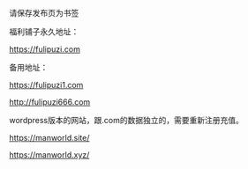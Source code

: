 请保存发布页为书签

福利铺子永久地址： 

https://fulipuzi.com

备用地址：

https://fulipuzi1.com

http://fulipuzi666.com

wordpress版本的网站，跟.com的数据独立的，需要重新注册充值。

https://manworld.site/

https://manworld.xyz/

